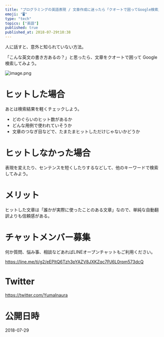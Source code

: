 ```yaml
---
title: "プログラミングの英語表現 / 文章作成に迷ったら「クオートで囲ってGoogle検索」"
emoji: "🖥"
type: "tech"
topics: ["英語"]
published: true
published_at: 2018-07-29t10:38
---
```


人に話すと、意外と知られていない方法。

「こんな英文の書き方あるの？」と思ったら、文章をクオートで囲って Google 検索してみよう。


![image.png](https://qiita-image-store.s3.amazonaws.com/0/89618/26c6c1f2-c66b-a76f-49fb-eb5f771316be.png)

# ヒットした場合

あとは検索結果を軽くチェックしよう。

- どのぐらいのヒット数があるか
- どんな用例で使われていそうか
- 文章のつなぎ目などで、たまたまヒットしただけじゃないかどうか

# ヒットしなかった場合

表現を変えたり、センテンスを短くしたりするなどして、他のキーワードで検索してみよう。

# メリット

ヒットした文章は「誰かが実際に使ったことのある文章」なので、単純な自動翻訳よりも信頼感がある。









<!-- Update From Qiita API -->

# チャットメンバー募集


何か質問、悩み事、相談などあればLINEオープンチャットもご利用ください。

https://line.me/ti/g2/eEPltQ6Tzh3pYAZV8JXKZqc7PJ6L0rpm573dcQ





# Twitter


https://twitter.com/YumaInaura


<!-- Update From Qiita API -->



# 公開日時

2018-07-29
